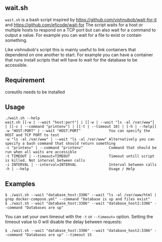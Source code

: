## wait.sh

`wait.sh` is a bash script inspired by https://github.com/vishnubob/wait-for-it and https://github.com/eficode/wait-for
The script waits for a host or multiple hosts to respond on a TCP port but can also wait for a command to output a value. For example you can wait for a file to exist or contain something.

Like vishnubob's script this is mainly useful to link containers that dependend on one another to start. For example you can have a container that runs install scripts that will have to wait for the database to be accessible.

## Requirement
coreutils needs to be installed

## Usage

```
./wait.sh --help
wait.sh [[-w | --wait "host:port"] | [[-w | --wait "ls -al /var/www"] | [[-c | --command "printenv"] | [[-t | --timeout 10] | [-h | --help]]
-w "HOST:PORT" | --wait "HOST:PORT"             You can specify the HOST and TCP PORT to test 
-w "ls -al /var/www" | --wait "ls -al /var/www" Alternatively you can specify a bash command that should return something
-c "printenv" | --command "printenv"            Command that should be run when all waits are accessible
-t TIMEOUT | --timeout=TIMEOUT                  Timeout untill script is killed. Not interval between calls
-i INTERVAL | --interval=INTERVAL               Interval between calls
-h | --help                                     Usage / Help
```

## Examples

```
$ ./wait.sh --wait "database_host:3306" --wait "ls -al /var/www/html | grep docker-compose.yml" --command "Database is up and files exist"
$ ./wait.sh --wait "database_host:3306" --wait "database_host2:3306" --command "Databases are up"
```

You can set your own timeout with the `-t` or `--timeout=` option.  Setting the timeout value to 0 will disable the delay between requests:

```
$ ./wait.sh --wait "database_host:3306" --wait "database_host2:3306" --command "Databases are up" --timeout 15
```